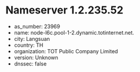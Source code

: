 # Nameserver 1.2.235.52

* as_number: 23969
* name: node-l6c.pool-1-2.dynamic.totinternet.net.
* city: Langsuan
* country: TH
* organization: TOT Public Company Limited
* version: Unknown
* dnssec: false
